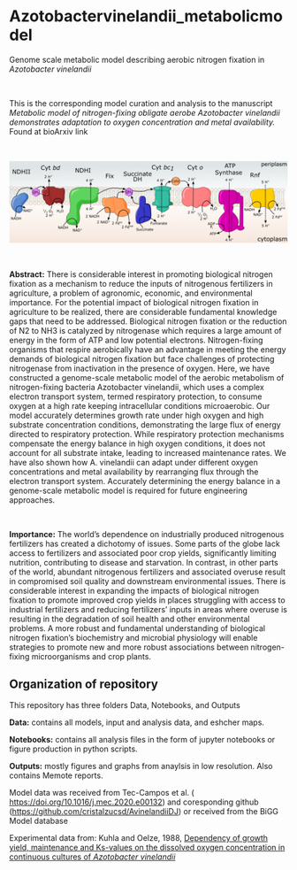 # Azotobactervinelandii_metabolicmodel
Genome scale metabolic model describing aerobic nitrogen fixation in *Azotobacter vinelandii* 

<p>&nbsp;</p>

This is the corresponding model curation and analysis to the manuscript *Metabolic model of nitrogen-fixing obligate aerobe Azotobacter vinelandii demonstrates adaptation to oxygen concentration and metal availability.* Found at bioArxiv link

<p>&nbsp;</p>



![membrane](./Notebooks/Images/Fullmodel.png)


<p>&nbsp;</p>

**Abstract:**
	There is considerable interest in promoting biological nitrogen fixation as a mechanism to reduce the inputs of nitrogenous fertilizers in agriculture, a problem of agronomic, economic, and environmental importance. For the potential impact of biological nitrogen fixation in agriculture to be realized, there are considerable fundamental knowledge gaps that need to be addressed. Biological nitrogen fixation or the reduction of N2 to NH3 is catalyzed by nitrogenase which requires a large amount of energy in the form of ATP and low potential electrons. Nitrogen-fixing organisms that respire aerobically have an advantage in meeting the energy demands of biological nitrogen fixation but face challenges of protecting nitrogenase from inactivation in the presence of oxygen. Here, we have constructed a genome-scale metabolic model of the aerobic metabolism of nitrogen-fixing bacteria Azotobacter vinelandii, which uses a complex electron transport system, termed respiratory protection, to consume oxygen at a high rate keeping intracellular conditions microaerobic. Our model accurately determines growth rate under high oxygen and high substrate concentration conditions, demonstrating the large flux of energy directed to respiratory protection. While respiratory protection mechanisms compensate the energy balance in high oxygen conditions, it does not account for all substrate intake, leading to increased maintenance rates. We have also shown how A. vinelandii can adapt under different oxygen concentrations and metal availability by rearranging flux through the electron transport system. Accurately determining the energy balance in a genome-scale metabolic model is required for future engineering approaches.

<p>&nbsp;</p>

**Importance:**
The world’s dependence on industrially produced nitrogenous fertilizers has created a dichotomy of issues. Some parts of the globe lack access to fertilizers and associated poor crop yields, significantly limiting nutrition, contributing to disease and starvation. In contrast, in other parts of the world, abundant nitrogenous fertilizers and associated overuse result in compromised soil quality and downstream environmental issues. There is considerable interest in expanding the impacts of biological nitrogen fixation to promote improved crop yields in places struggling with access to industrial fertilizers and reducing fertilizers’ inputs in areas where overuse is resulting in the degradation of soil health and other environmental problems. A more robust and fundamental understanding of biological nitrogen fixation’s biochemistry and microbial physiology will enable strategies to promote new and more robust associations between nitrogen-fixing microorganisms and crop plants.

## Organization of repository 
This repository has three folders Data, Notebooks, and Outputs

**Data:** contains all models, input and analysis data, and eshcher maps. 

**Notebooks:** contains all analysis files in the form of jupyter notebooks or figure production in python scripts. 

**Outputs:** mostly figures and graphs from anaylsis in low resolution. Also contains Memote reports. 

Model data was received from Tec-Campos et al. (
https://doi.org/10.1016/j.mec.2020.e00132) and coresponding github (https://github.com/cristalzucsd/AvinelandiiDJ) or received from the BiGG Model database

Experimental data from: Kuhla and Oelze, 1988, [Dependency of growth yield, maintenance and Ks-values on the dissolved oxygen concentration in continuous cultures of <i>Azotobacter vinelandii</i>](./Data/Experimental_Data/Khula_Oelze.pdf)

